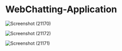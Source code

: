 # WebChatting-Application



![Screenshot (21170)](https://github.com/AKILESHMONISH/WebChatting-Application/assets/100372708/5407d1b1-c39b-450b-8ea8-da3a8223b5bf)

![Screenshot (21172)](https://github.com/AKILESHMONISH/WebChatting-Application/assets/100372708/57622fdc-9d76-4e02-841e-c74a3d7cccd4)

![Screenshot (21171)](https://github.com/AKILESHMONISH/WebChatting-Application/assets/100372708/5a8e8db6-6319-42f3-ba78-3f75cce327f1)
